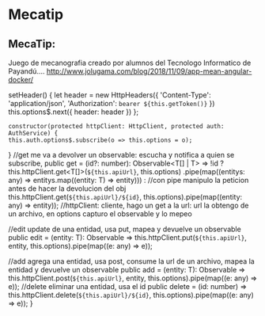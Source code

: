 # Mecatip

<h2>MecaTip:</h2>

Juego de mecanografia creado por alumnos del Tecnologo Informatico de Payandú....
http://www.jolugama.com/blog/2018/11/09/app-mean-angular-docker/


  setHeader() {
    let header = new HttpHeaders({ 'Content-Type': 'application/json', 'Authorization': `bearer ${this.getToken()}` })
    this.options$.next({ header: header })
  };
  
    constructor(protected httpClient: HttpClient, protected auth: AuthService) {
    this.auth.options$.subscribe(o => this.options = o);
  }
  //get me va a devolver un observable: escucha y notifica a quien se subscribe,
  public get = (id?: number): Observable<T[] | T> => !id ? this.httpClient.get<T[]>(`${this.apiUrl}`, this.options)
    .pipe(map((entitys: any) => entitys.map((entity: T) => entity))) :
    //con pipe manipulo la peticion antes de hacer la devolucion del obj
    this.httpClient.get<T>(`${this.apiUrl}/${id}`, this.options).pipe(map((entity: any) => entity));
  //httpClient: cliente, hago un get a la url: url la obtengo de un archivo, en options capturo el observable y lo mepeo

  //edit update de una entidad, usa put, mapea y devuelve un observable
  public edit = (entity: T): Observable<T> => this.httpClient.put<T>(`${this.apiUrl}`, entity, this.options).pipe(map((e: any) => e));

  //add agrega una entidad, usa post, consume la url de un archivo, mapea la entidad y devuelve un observable
  public add = (entity: T): Observable<T> => this.httpClient.post<T>(`${this.apiUrl}`, entity, this.options).pipe(map((e: any) => e));
//delete eliminar una entidad, usa el id
  public delete = (id: number) => this.httpClient.delete<any>(`${this.apiUrl}/${id}`, this.options).pipe(map((e: any) => e));
}
